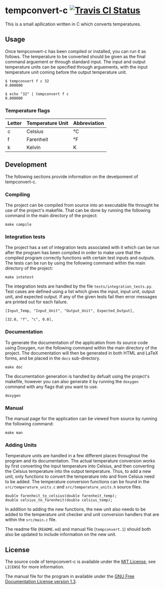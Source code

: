 # tempconvert-c [![Travis CI Status](https://api.travis-ci.org/ExcaliburZero/tempconvert-c.svg)](https://travis-ci.org/ExcaliburZero/tempconvert-c)
This is a small apllication written in C which converts temperatures.

## Usage
Once tempconvert-c has been compiled or installed, you can run it as follows. The temperature to be converted should be given as the final command arguement or through standard input. The input and output temperature units can be specified through arguements, with the input temperature unit coming before the output temperature unit.

```
$ tempconvert f c 32
0.000000

$ echo "32" | tempconvert f c
0.000000
```

### Temperature flags
| Letter | Temperature Unit | Abbreviation |
|--------|------------------|--------------|
| c      | Celsius          | °C           |
| f      | Farenheit        | °F           |
| k      | Kelvin           | K            |

## Development
The following sections provide information on the develpoment of tempconvert-c.

### Compiling
The project can be compiled from source into an executable file throught he use of the project's makefile. That can be done by running the following command in the main directory of the project:

```
make compile
```

### Integration tests
The project has a set of integration tests associated with it which can be run after the program has been compiled in order to make usre that the compiled program correctly functions with certain test inputs and outputs. The tests can be run by using the following command within the main directory of the project:

```
make intetest
```

The integration tests are handled by the file `tests/integration_tests.py`. Test cases are defined using a list which gives the input, input unit, output unit, and expected output. If any of the given tests fail then error messages are printed out for each failure.

```
[Input_Temp, "Input_Unit", "Output_Unit", Expected_Output],

[32.0, "f", "c", 0.0],
```

### Documentation
To generate the documentation of the application from its source code using Doxygen, run the following command within the main directory of the project. The documentation will then be generated in both HTML and LaTeX forms, and be placed in the `docs` sub-directory.

```
make doc
```

The documentation generation is handled by defualt using the project's makefile, however you can also generate it by running the `doxygen` command with any flags that you want to use.

```
doxygen
```

### Manual
The manual page for the application can be viewed from source by running the following command:

```
make man
```

### Adding Units
Temperature units are handled in a few different places throughout the program and its documentation. The actual temperature conversion works by first converting the input temperature into Celsius, and then converting the Celsius temperature into the output temperature. Thus, to add a new unit, only functions to convert the temperature into and from Celsius need to be added. The temperature conversion functions can be found in the `src/temperature_units.c` and `src/temperature_units.h` source files.

```
double farenheit_to_celsius(double farenheit_temp);
double celsius_to_farenheit(double celsius_temp);
```

In addition to adding the new functions, the new unit also needs to be added to the temperature unit checker and unit conversion handlers that are within the `src/main.c` file.

The readme file (`README.md`) and manual file (`tempconvert.1`) should both also be updated to include information on the new unit.

## License
The source code of tempconvert-c is available under the [MIT License](http://opensource.org/licenses/MIT), see `LICENSE` for more information.

The manual file for the program in available under the [GNU Free Documentation License version 1.3](https://www.gnu.org/licenses/fdl-1.3-standalone.html).
